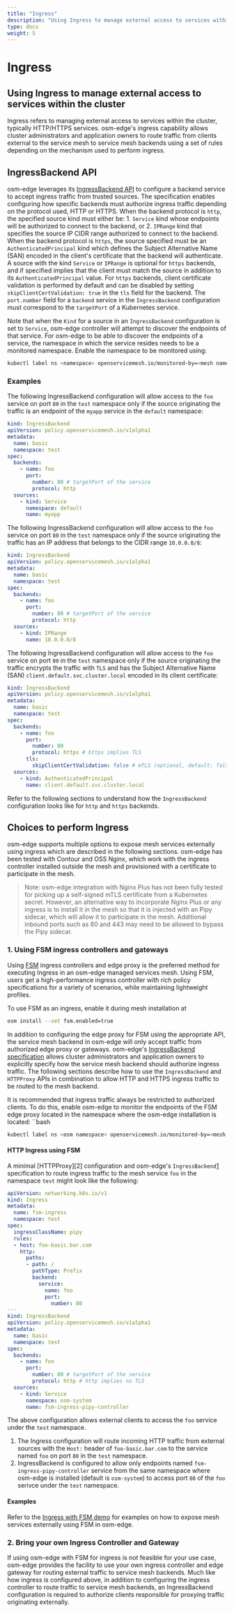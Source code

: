 ```yaml
---
title: "Ingress"
description: "Using Ingress to manage external access to services within the cluster"
type: docs
weight: 5
---
```


# Ingress

## Using Ingress to manage external access to services within the cluster

Ingress refers to managing external access to services within the cluster, typically HTTP/HTTPS services. osm-edge's ingress capability allows cluster administrators and application owners to route traffic from clients external to the service mesh to service mesh backends using a set of rules depending on the mechanism used to perform ingress.

## IngressBackend API

osm-edge leverages its [IngressBackend API][1] to configure a backend service to accept ingress traffic from trusted sources. The specification enables configuring how specific backends must authorize ingress traffic depending on the protocol used, HTTP or HTTPS. When the backend protocol is `http`, the specified source kind must either be: 1. `Service` kind whose endpoints will be authorized to connect to the backend, or 2. `IPRange` kind that specifies the source IP CIDR range authorized to connect to the backend. When the backend protocol is `https`, the source specified must be an `AuthenticatedPrincipal` kind which defines the Subject Alternative Name (SAN) encoded in the client's certificate that the backend will authenticate. A source with the kind `Service` or `IPRange` is optional for `https` backends, and if specified implies that the client must match the source in addition to its `AuthenticatedPrincipal` value. For `https` backends, client certificate validation is performed by default and can be disabled by setting `skipClientCertValidation: true` in the `tls` field for the backend. The `port.number` field for a `backend` service in the `IngressBackend` configuration must correspond to the `targetPort` of a Kubernetes service.

Note that when the `Kind` for a source in an `IngressBackend` configuration is set to `Service`, osm-edge controller will attempt to discover the endpoints of that service. For osm-edge to be able to discover the endpoints of a service, the namespace in which the service resides needs to be a monitored namespace. Enable the namespace to be monitored using:

```bash
kubectl label ns <namespace> openservicemesh.io/monitored-by=<mesh name>
```

### Examples

The following IngressBackend configuration will allow access to the `foo` service on port `80` in the `test` namespace only if the source originating the traffic is an endpoint of the `myapp` service in the `default` namespace:
```yaml
kind: IngressBackend
apiVersion: policy.openservicemesh.io/v1alpha1
metadata:
  name: basic
  namespace: test
spec:
  backends:
    - name: foo
      port:
        number: 80 # targetPort of the service
        protocol: http
  sources:
    - kind: Service
      namespace: default
      name: myapp
```

The following IngressBackend configuration will allow access to the `foo` service on port `80` in the `test` namespace only if the source originating the traffic has an IP address that belongs to the CIDR range `10.0.0.0/8`:
```yaml
kind: IngressBackend
apiVersion: policy.openservicemesh.io/v1alpha1
metadata:
  name: basic
  namespace: test
spec:
  backends:
    - name: foo
      port:
        number: 80 # targetPort of the service
        protocol: http
  sources:
    - kind: IPRange
      name: 10.0.0.0/8
```

The following IngressBackend configuration will allow access to the `foo` service on port `80` in the `test` namespace only if the source originating the traffic encrypts the traffic with `TLS` and has the Subject Alternative Name (SAN) `client.default.svc.cluster.local` encoded in its client certificate:
```yaml
kind: IngressBackend
apiVersion: policy.openservicemesh.io/v1alpha1
metadata:
  name: basic
  namespace: test
spec:
  backends:
    - name: foo
      port:
        number: 80
        protocol: https # https implies TLS
      tls:
        skipClientCertValidation: false # mTLS (optional, default: false)
  sources:
    - kind: AuthenticatedPrincipal
      name: client.default.svc.cluster.local
```

Refer to the following sections to understand how the `IngressBackend` configuration looks like for `http` and `https` backends.

## Choices to perform Ingress

osm-edge supports multiple options to expose mesh services externally using ingress which are described in the following sections. osm-edge has been tested with Contour and OSS Nginx, which work with the ingress controller installed outside the mesh and provisioned with a certificate to participate in the mesh.

> Note: osm-edge integration with Nginx Plus has not been fully tested for picking up a self-signed mTLS certificate from a Kubernetes secret. However, an alternative way to incorporate Nginx Plus or any ingress is to install it in the mesh so that it is injected with an Pipy sidecar, which will allow it to participate in the mesh. Additional inbound ports such as 80 and 443 may need to be allowed to bypass the Pipy sidecar.

### 1. Using FSM ingress controllers and gateways

Using [FSM](https://github.com/flomesh-io/fsm) ingress controllers and edge proxy is the preferred method for executing Ingress in an osm-edge managed services mesh. Using FSM, users get a high-performance ingress controller with rich policy specifications for a variety of scenarios, while maintaining lightweight profiles.

To use FSM as an ingress, enable it during mesh installation at

```bash
osm install --set fsm.enabled=true
```

In addition to configuring the edge proxy for FSM using the appropriate API, the service mesh backend in osm-edge will only accept traffic from authorized edge proxy or gateways. osm-edge's [IngressBackend specification][1] allows cluster administrators and application owners to explicitly specify how the service mesh backend should authorize ingress traffic. The following sections describe how to use the `IngressBackend` and `HTTPProxy` APIs in combination to allow HTTP and HTTPS ingress traffic to be routed to the mesh backend.

It is recommended that ingress traffic always be restricted to authorized clients. To do this, enable osm-edge to monitor the endpoints of the FSM edge proxy located in the namespace where the osm-edge installation is located: ``bash

```bash
kubectl label ns <osm namespace> openservicemesh.io/monitored-by=<mesh name>
```

#### HTTP Ingress using FSM

A minimal [HTTPProxy][2] configuration and osm-edge's `IngressBackend`[1] specification to route ingress traffic to the mesh service `foo` in the namespace `test` might look like the following:

```yaml
apiVersion: networking.k8s.io/v1
kind: Ingress
metadata:
  name: fsm-ingress
  namespace: test
spec:
  ingressClassName: pipy
  rules:
  - host: foo-basic.bar.com
    http:
      paths:
      - path: /
        pathType: Prefix
        backend:
          service:
            name: foo
            port:
              number: 80
---
kind: IngressBackend
apiVersion: policy.openservicemesh.io/v1alpha1
metadata:
  name: basic
  namespace: test
spec:
  backends:
    - name: foo
      port:
        number: 80 # targetPort of the service
        protocol: http # http implies no TLS
  sources:
    - kind: Service
      namespace: osm-system
      name: fsm-ingress-pipy-controller
```

The above configuration allows external clients to access the `foo` service under the `test` namespace.

1. The Ingress configuration will route incoming HTTP traffic from external sources with the `Host:` header of `foo-basic.bar.com` to the service named `foo` on port `80` in the `test` namespace.
2. IngressBackend is configured to allow only endpoints named `fsm-ingress-pipy-controller` service from the same namespace where osm-edge is installed (default is `osm-system`) to access port `80` of the `foo` serivce under the `test` namespace.

#### Examples

Refer to the [Ingress with FSM demo](/docs/demos/ingress_fms) for examples on how to expose mesh services externally using FSM in osm-edge.

### 2. Bring your own Ingress Controller and Gateway

If using osm-edge with FSM for ingress is not feasible for your use case, osm-edge provides the facility to use your own ingress controller and edge gateway for routing external traffic to service mesh backends. Much like how ingress is configured above, in addition to configuring the ingress controller to route traffic to service mesh backends, an IngressBackend configuration is required to authorize clients responsible for proxying traffic originating externally.

[1]: /docs/api_reference/policy/v1alpha1/#policy.openservicemesh.io/v1alpha1.IngressBackendSpec